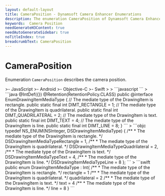 ```yaml
---
layout: default-layout
title: CameraPosition - Dynamsoft Camera Enhancer Enumerations
description: The enumeration CameraPosition of Dynamsoft Camera Enhancer describes the camera position.
keywords:  Camera Position
needGenerateH3Content: true
needAutoGenerateSidebar: true
noTitleIndex: true
breadcrumbText: CameraPosition
---
```


# CameraPosition

Enumeration `CameraPosition` describes the camera position.

<div class="sample-code-prefix template2"></div>
   >- JavaScript
   >- Android
   >- Objective-C
   >- Swift
   >
>
```javascript
```
>
```java
@IntDef({})
@Retention(RetentionPolicy.CLASS)
public @interface EnumDrawingItemMediaType {
   // The mediate type of the DrawingItem is rectangle.
   public static final int DIMT_RECTANGLE = 1;
   // The mediate type of the DrawingItem is quadrilateral.
   public static final int DIMT_QUADRILATERAL = 2;
   // The mediate type of the DrawingItem is text.
   public static final int DIMT_TEXT = 4;
   // The mediate type of the DrawingItem is line.
   public static final int DIMT_LINE = 8;
}
```
>
```objc
typedef NS_ENUM(NSInteger, DSDrawingItemMediaType) {
   /**
    * The mediate type of the DrawingItem is rectangle.
    */
   DSDrawingItemMediaTypeRectangle = 1,
   /**
    * The mediate type of the DrawingItem is quadrilateral.
    */
   DSDrawingItemMediaTypeQuadrilateral = 2,
   /**
    * The mediate type of the DrawingItem is text.
    */
   DSDrawingItemMediaTypeText = 4,
   /**
    * The mediate type of the DrawingItem is line.
    */
   DSDrawingItemMediaTypeLine = 8
};
```
>
```swift
public enum DrawingItemMediaType : Int{
   /**
    * The mediate type of the DrawingItem is rectangle.
    */
   rectangle = 1
   /**
    * The mediate type of the DrawingItem is quadrilateral.
    */
   quadrilateral = 2
   /**
    * The mediate type of the DrawingItem is text.
    */
   text = 4
   /**
    * The mediate type of the DrawingItem is line.
    */
   line = 8
}
```

